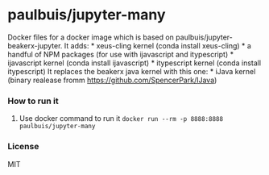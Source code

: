 # paulbuis/jupyter-many

Docker files for a docker image which is based on paulbuis/jupyter-beakerx-jupyter.
It adds:
	* xeus-cling kernel (conda install xeus-cling)
        * a handful of NPM packages (for use with ijavascript and itypescript)
	* ijavascript kernel (conda install ijavascript)
        * itypescript kernel (conda install itypescript)
It replaces the beakerx java kernel with this one:
        * iJava kernel (binary realease fromm https://github.com/SpencerPark/IJava)

### How to run it

1. Use docker command to run it
    `docker run --rm -p 8888:8888 paulbuis/jupyter-many`

### License

MIT
